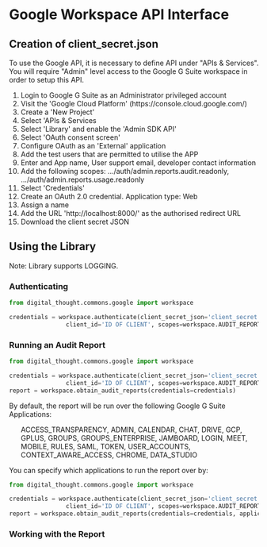 # Google Workspace API Interface

## Creation of client_secret.json
To use the Google API, it is necessary to define API under "APIs & Services".
You will require "Admin" level access to the Google G Suite workspace in order to setup this API.

<ol>
    <li>Login to Google G Suite as an Administrator privileged account</li>
    <li>Visit the 'Google Cloud Platform' (https://console.cloud.google.com/)</li>
    <li>Create a 'New Project'</li>
    <li>Select 'APIs & Services</li>
    <li>Select 'Library' and enable the 'Admin SDK API'</li>
    <li>Select 'OAuth consent screen'</li>
    <li>Configure OAuth as an 'External' application</li>
    <li>Add the test users that are permitted to utilise the APP</li>
    <li>Enter and App name, User support email, developer contact information</li>
    <li>Add the following scopes: .../auth/admin.reports.audit.readonly, .../auth/admin.reports.usage.readonly</li>
    <li>Select 'Credentials'</li>
    <li>Create an OAuth 2.0 credential.  Application type: Web</li>
    <li>Assign a name</li>
    <li>Add the URL 'http://localhost:8000/' as the authorised redirect URL</li>
    <li>Download the client secret JSON</li>
</ol>

## Using the Library
Note: Library supports LOGGING.

### Authenticating

````python
from digital_thought.commons.google import workspace

credentials = workspace.authenticate(client_secret_json='client_secret.json', 
                client_id='ID OF CLIENT', scopes=workspace.AUDIT_REPORTING_SCOPES)
````

### Running an Audit Report

````python
from digital_thought.commons.google import workspace

credentials = workspace.authenticate(client_secret_json='client_secret.json', 
                client_id='ID OF CLIENT', scopes=workspace.AUDIT_REPORTING_SCOPES)
report = workspace.obtain_audit_reports(credentials=credentials)
````

By default, the report will be run over the following Google G Suite Applications:

<ul>ACCESS_TRANSPARENCY, ADMIN, CALENDAR, CHAT, DRIVE, GCP, GPLUS, GROUPS, GROUPS_ENTERPRISE, 
JAMBOARD, LOGIN, MEET, MOBILE, RULES, SAML, TOKEN, USER_ACCOUNTS, CONTEXT_AWARE_ACCESS, CHROME, DATA_STUDIO</ul>

You can specify which applications to run the report over by:

````python
from digital_thought.commons.google import workspace

credentials = workspace.authenticate(client_secret_json='client_secret.json', 
                client_id='ID OF CLIENT', scopes=workspace.AUDIT_REPORTING_SCOPES)
report = workspace.obtain_audit_reports(credentials=credentials, application_names=['ACCESS_TRANSPARENCY', 'ADMIN'])
````

### Working with the Report